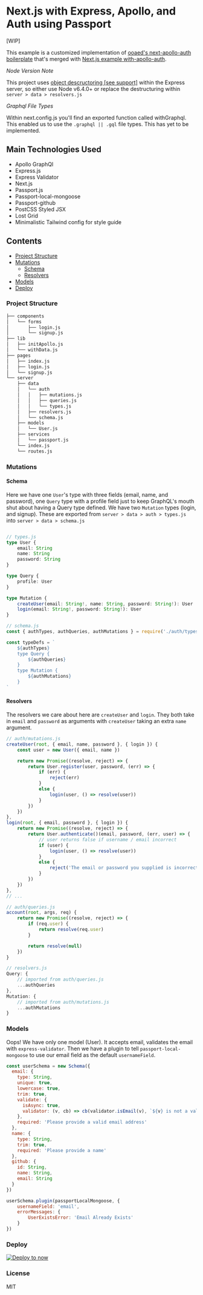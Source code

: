 # Next.js with Express, Apollo, and Auth using Passport

[WIP] 

This example is a customized implementation of [ooaed's next-apollo-auth boilerplate](https://github.com/ooade/next-apollo-auth) that's merged with [Next.js example with-apollo-auth](https://github.com/zeit/next.js/tree/canary/examples/with-apollo-auth).

*Node Version Note*

This project uses [object descructoring [see support]](https://node.green/#ES2015-syntax-destructuring--assignment-object-destructuring-expression) within the Express server, so either use Node v6.4.0+ or replace the destructuring within `server > data > resolvers.js`

*Graphql File Types*

Within next.config.js you'll find an exported function called withGraphql. This enabled us to use the `.graphql || .gql` file types. This has yet to be implemented.

## Main Technologies Used

* Apollo GraphQl
* Express.js
* Express Validator
* Next.js
* Passport.js
* Passport-local-mongoose
* Passport-github
* PostCSS Styled JSX
* Lost Grid
* Minimalistic Tailwind config for style guide

## Contents

* [Project Structure](#project-structure)
* [Mutations](#mutations)
  * [Schema](#schema)
  * [Resolvers](#resolvers)
* [Models](#models)
* [Deploy](#deploy)

### Project Structure

```md
├── components
│   └── forms
│       ├── login.js
│       └── signup.js
├── lib
│   ├── initApollo.js
│   └── withData.js
├── pages
│   ├── index.js
│   ├── login.js
│   └── signup.js
└── server
    ├── data
    │   └── auth
    │   │   ├── mutations.js
    │   │   ├── queries.js
    │   │   └── types.js
    │   ├── resolvers.js
    │   └── schema.js
    ├── models
    │   └── User.js
    ├── services
    │   └── passport.js
    └── index.js
    └── routes.js
```

### Mutations

#### Schema

Here we have one `User`'s type with three fields (email, name, and password), one `Query` type with a profile field just to keep GraphQL's mouth shut about having a Query type defined. We have two `Mutation` types (login, and signup). These are exported from `server > data > auth > types.js` into `server > data > schema.js`

```ts

// types.js
type User {
	email: String
	name: String
	password: String
}

type Query {
	profile: User
}

type Mutation {
	createUser(email: String!, name: String, password: String!): User
	login(email: String!, password: String!): User
}

// schema.js
const { authTypes, authQueries, authMutations } = require('./auth/types')

const typeDefs = `
	${authTypes}
	type Query {
		${authQueries}
	}
	type Mutation {
		${authMutations}
	}
`
```

#### Resolvers

The resolvers we care about here are `createUser` and `login`. They both take in `email` and `password` as arguments with `createUser` taking an extra `name` argument.

```js
// auth/mutations.js
createUser(root, { email, name, password }, { login }) {
	const user = new User({ email, name })

	return new Promise((resolve, reject) => {
		return User.register(user, password, (err) => {
			if (err) {
				reject(err)
			}
			else {
				login(user, () => resolve(user))
			}
		})
	})
},
login(root, { email, password }, { login }) {
	return new Promise((resolve, reject) => {
		return User.authenticate()(email, password, (err, user) => {
			// user returns false if username / email incorrect
			if (user) {
				login(user, () => resolve(user))
			}
			else {
				reject('The email or password you supplied is incorrect')
			}
		})
	})
},
// ...

// auth/queries.js
account(root, args, req) {
	return new Promise((resolve, reject) => {
		if (req.user) {
			return resolve(req.user)
		}

		return resolve(null)
	})
}

// resolvers.js
Query: {
	// imported from auth/queries.js
	...authQueries
},
Mutation: {
	// imported from auth/mutations.js
	...authMutations
}
```

### Models

Oops! We have only one model (User). It accepts email, validates the email with `express-validator`. Then we have a plugin to tell `passport-local-mongoose` to use our email field as the default `usernameField`.

```js
const userSchema = new Schema({
  email: {
    type: String,
    unique: true,
    lowercase: true,
    trim: true,
    validate: {
      isAsync: true,
      validator: (v, cb) => cb(validator.isEmail(v), `${v} is not a valid email address`)
    },
    required: 'Please provide a valid email address'
  },
  name: {
    type: String,
    trim: true,
    required: 'Please provide a name'
  },
  github: {
    id: String,
    name: String,
    email: String
  }
})

userSchema.plugin(passportLocalMongoose, {
	usernameField: 'email',
	errorMessages: {
		UserExistsError: 'Email Already Exists'
	}
})
```

### Deploy

[![Deploy to now](https://deploy.now.sh/static/button.svg)](https://deploy.now.sh/?repo=https://github.com/tomgobich/nextjs-with-express-apollo-passport-auth)

### License

MIT
